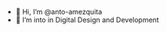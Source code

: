 - 👋 Hi, I’m @anto-amezquita
- 👀 I’m into in Digital Design and Development

<!---
anto-amezquita/anto-amezquita is a ✨ special ✨ repository because its `README.md` (this file) appears on your GitHub profile.
You can click the Preview link to take a look at your changes.
--->
